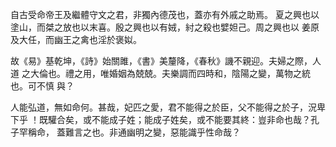 自古受命帝王及繼體守文之君，非獨內德茂也，蓋亦有外戚之助焉。
夏之興也以塗山，而桀之放也以末喜。殷之興也以有娀，紂之殺也嬖妲己。周之興也以
姜原及大任，而幽王之禽也淫於褒姒。

故《易》基乾坤，《詩》始關雎，《書》美釐降，《春秋》譏不親迎。夫婦之際，人道
之大倫也。禮之用，唯婚姻為兢兢。夫樂調而四時和，陰陽之變，萬物之統也。可不慎
與？

人能弘道，無如命何。甚哉，妃匹之愛，君不能得之於臣，父不能得之於子，況卑下乎
！既驩合矣，或不能成子姓；能成子姓矣，或不能要其終：豈非命也哉？孔子罕稱命，
蓋難言之也。非通幽明之變，惡能識乎性命哉？

